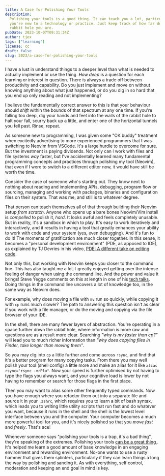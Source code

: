 ```yaml
---
title: A Case for Polishing Your Tools
description:
  Polishing your tools is a good thing. It can teach you a lot, particularly if
  you're new to a technology or practice. Just keep track of how far down the
  rabbit hole you are.
pubDate: 2023-10-07T09:31:34Z
author: tjex
tags: ["learning"]
license: cc
draft: false
slug: 2023/a-case-for-polishing-your-tools
---
```


I have a lust in understand things to a deeper level than what is needed to
actually implement or use the thing. _How deep_ is a question for each learning
or interest in question. There is always a trade off between productivity and
capability. Do you just implement and move on without knowing anything about
what just happened, or do you dig in so hard that you end up only reading and
not implementing?

I believe the fundamentally correct answer to this is that your behaviour should
_shift_ within the bounds of that spectrum at any one time. If you're falling
too deep, dig your hands and feet into the walls of the rabbit hole to halt your
fall, scurry back up a little, and enter one of the horizontal tunnels you fell
past. Rinse, repeat.

As someone new to programming, I was given some "OK buddy" treatment when
excitedly advertising to more experienced programmers that I was switching to
Neovim from VSCode. It's a large hurdle to overcome for sure. But the investment
is paying dividends. Not only can I work with files and file systems _way_
faster, but I've accidentally learned many fundamental programming concepts and
practices through polishing my tool (Neovim), that even if I were to switch to a
different editor now, it would have still be worth the time.

Consider the case of someone who's starting out. They know next to nothing about
reading and implementing APIs, debugging, program flow or sourcing, managing and
working with packages, binaries and configuration files on their system. That
was me, and still is to whatever degree.

That person can teach themselves all of that through building their Neovim setup
_from scratch_. Anyone who opens up a bare bones Neovim/Vim install is
_compelled_ to polish it, _hard_. It looks awful and feels completely unusable.
But in reality, it's a sandbox in which to play. It's easy to work iteratively
and interactively, and it results in having a tool that greatly enhances your
ability to work with code and your system (yes, even debugging). And it's fun to
do it! The moments of gratification are much closer together. In this sense, it
becomes a "personal development environment" (PDE, as apposed to IDE), as
explained by TJ Devries in his video,
[PDE: A different take on editing code](https://www.youtube.com/watch?v=QMVIJhC9Veg).

Not only this, but working with Neovim keeps you closer to the command line.
This has also taught me a lot. I greatly enjoyed getting over the intense
feeling of danger when using the command line. And the power and value it
brings! Steve Yegge comments on this at length in one of his
[tech talks](https://www.youtube.com/watch?v=mb8ayJEsnk8). Doing things in the
command line uncovers a lot of knowledge too, in the same way as Neovim does.

For example, why does moving a file with `mv` run so quickly, while copying it
with `cp` runs much slower? The path to answering this question isn't as clear
if you work with a file manager, or do the moving and copying via the file
browser of your IDE.

In the shell, there are many fewer layers of abstraction. You're operating in a
space further down the rabbit hole, where information is more raw and questions
are as a result more clear. Searching _"why is mv faster than cp?"_ will lead
you to much richer information than _"why does copying files in Finder, take
longer than moving them"_.

So you may dig into `cp` a little further and come across `rsync`, and find that
it's a better program for many copying tasks. From there you may well polish
your tool (shell config) a little more and make an alias for it like
`alias rsync="rsync -vrPlu"`. Now your speed is further optimised by not having
to type the flags you always want, and your cognitive load is lower by not
having to remember or search for those flags in the first place.

Then you may want to alias some other frequently typed commands. Now you have
enough where you refactor them out into a separate file and source it in your
`.zshrc`, which requires you to learn a bit of bash syntax, which leads you to
writing little utility scripts that run fast and do whatever you want, because
it runs in the shell and the shell is the lowest level interface between you and
the computer. Your computer becomes a much more powerful tool for you, and it's
nicely polished so that you _move fast_ and _freely_. That's ace!

Whenever someone says "polishing your tools is a trap, it's a bad thing",
they're speaking of the extremes. Polishing your tools
[ can be a great thing ](https://www.youtube.com/watch?v=9gUatBHuXE0). It's
helped me learn a good amount of base knowledge in an engaging environment and
rewarding environment. No-one wants to use a rusty hammer that gives them
splinters, particularly if they can learn things a long the way by polishing and
sanding it. As with everything, self control, moderation and keeping an end goal
in mind is key.
